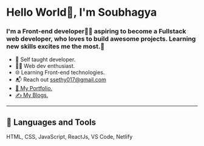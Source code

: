 <h1>Hello World👋, I'm Soubhagya</h1>
<h3>I'm a Front-end developer👨‍💻 aspiring to become a Fullstack web developer, who loves to build awesome projects. Learning new skills excites me the most.💯</h3>
<ul>
  <li>🧠 Self taught developer.</li>
  <li>👨‍💻 Web dev enthusiast.</li>
  <li>🌐 Learning Front-end technologies.</li>
  <li>📬 Reach out <a href="mailto:ssethy017@gmail.com">ssethy017@gmail.com</a></li>
  <li><a href="https://soubhagyasethy.netlify.app/index.html">📁 My Portfolio.</a></li>
  <li><a href="/">✍️ My Blogs.</a></li>
</ul>
<hr>
<h2>🚀 Languages and Tools</h2>
<p>HTML, CSS, JavaScript, ReactJs, VS Code, Netlify</p>

<!---
soubhagyasethy/soubhagyasethy is a ✨ special ✨ repository because its `README.md` (this file) appears on your GitHub profile.
You can click the Preview link to take a look at your changes.
--->
